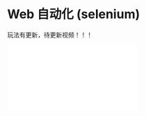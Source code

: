 # Web 自动化 (selenium)

玩法有更新，待更新视频！！！

<iframe src="//player.bilibili.com/player.html?aid=446709754&bvid=BV1Uj41167LT&cid=1219804331&page=1" scrolling="no" border="0" frameborder="no" framespacing="0" allowfullscreen="true"> </iframe>
